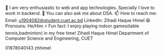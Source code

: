 🤔 I am very enthusiastic to web and app technologies. Specially I love to work in backend.
💬 You can also ask me about DSA.
📫 How to reach me:
Email: u1904082@student.cuet.ac.bd
LinkedIn: Zihadi Haque Himel
😄 Pronouns: He/Him
⚡ Fun fact: I enjoy playing indoor games(table tennis,badminton) in my free time!
Zihadi Haque Himel
Department of Computer Science and Engineering, CUET

01878040143
zhhimel
